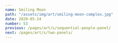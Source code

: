 ```yaml
---
name: Smiling Moon
path: "/assets/img/art/smiling-moon-complex.jpg"
date: 2020-05-24
number: 53
previous: /pages/art/s/sequential-people-panel/
next: /pages/art/s/two-panels/
---
```

